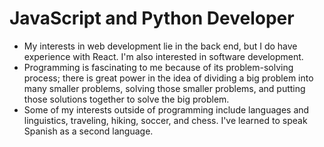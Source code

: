 # JavaScript and Python Developer
- My interests in web development lie in the back end, but I do have experience with React. I'm also interested in software development.
- Programming is fascinating to me because of its problem-solving process; there is great power in the idea of dividing a big problem into many smaller problems, solving those smaller problems, and putting those solutions together to solve the big problem.
- Some of my interests outside of programming include languages and linguistics, traveling, hiking, soccer, and chess. I've learned to speak Spanish as a second language.

<!---
- I have many interests outside of programming. 
  - I'm passionate about languages and linguistics. I've learned to speak Spanish as a second language. I studied a fair bit of German, and I've also dabbled in French, Portuguese, Italian, Swedish, and Quechua. I'm fascinated by the complexity of languages, their idiosyncracies, and how they interact with each other.
  - I'm also passionate about traveling. There are many lessons to be learned from spending time immersed in another culture. I've traveled across the United States, only missing the Northeast, Alaska, and Hawaii. I've spent time in Italy, Canada, Chile, Peru, Argentina, Brazil, Colombia, Costa Rica, Guatemala, and Mexico.
  - I enjoy being active. I like hiking, playing soccer, riding my longboard, going to the gym, and practicing yoga. I also enjoy reading, philosophy, chess, and Pokémon.
--->

<!---
- 👋 Hi, I’m @d-mcneil
- 👀 I’m interested in ...
- 🌱 I’m currently learning ...
- 💞️ I’m looking to collaborate on ...
- 📫 How to reach me ...
d-mcneil/d-mcneil is a ✨ special ✨ repository because its `README.md` (this file) appears on your GitHub profile.
You can click the Preview link to take a look at your changes.
--->

